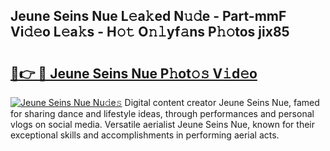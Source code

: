 ## Jeune Seins Nue L𝚎a𝚔ed N𝚞𝚍e - Part-mmF Vi𝚍𝚎o L𝚎a𝚔s - H𝚘𝚝 O𝚗𝚕yf𝚊ns P𝚑𝚘tos jix85

# <h2><a href="http://kf08khw.oniu.top/?m=Jeune+Seins+Nue">🔗👉 🔴 Jeune Seins Nue P𝚑ot𝚘𝚜 V𝚒d𝚎o</a></h2>

[![Jeune Seins Nue Nu𝚍e𝚜](https://i.imgur.com/0qMVB7G.gif)](http://kf08khw.oniu.top/?m=Jeune+Seins+Nue)
Digital content creator Jeune Seins Nue, famed for sharing dance and lifestyle ideas, through performances and personal vlogs on social media. Versatile aerialist Jeune Seins Nue, known for their exceptional skills and accomplishments in performing aerial acts.  
